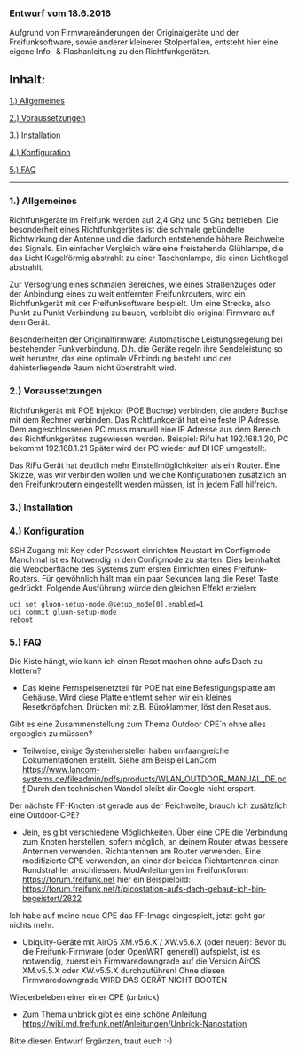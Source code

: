 ### Entwurf vom 18.6.2016

Aufgrund von Firmwareänderungen der Originalgeräte und der Freifunksoftware, sowie
anderer kleinerer Stolperfallen, entsteht hier eine eigene Info- & Flashanleitung
zu den Richtfunkgeräten.


## Inhalt:


[1.) Allgemeines](#inhalt_1-allgemeines)

[2.) Voraussetzungen](#inhalt_2-voraussetzungen)

[3.) Installation ](#inhalt_3-installation)

[4.) Konfiguration ](#inhalt_4-konfiguration)

[5.) FAQ](#inhalt_5-faq)



----


### 1.) Allgemeines
Richtfunkgeräte im Freifunk werden auf 2,4 Ghz und 5 Ghz betrieben. Die besonderheit eines Richtfunkgerätes ist die schmale gebündelte Richtwirkung der Antenne und die dadurch entstehende höhere Reichweite des Signals. Ein einfacher Vergleich wäre eine freistehende Glühlampe, die das Licht Kugelförmig abstrahlt zu einer Taschenlampe, die einen Lichtkegel abstrahlt.

Zur Versogrung eines schmalen Bereiches, wie eines Straßenzuges oder der Anbindung eines zu weit entfernten Freifunkrouters, wird ein Richtfunkgerät mit der Freifunksoftware bespielt. Um eine Strecke, also Punkt zu Punkt Verbindung zu bauen, verbleibt die original Firmware auf dem Gerät.

Besonderheiten der Originalfirmware:
Automatische Leistungsregelung bei bestehender Funkverbindung. D.h. die Geräte regeln ihre Sendeleistung so weit herunter, das eine optimale VErbindung besteht und der dahinterliegende Raum nicht überstrahlt wird.



### 2.) Voraussetzungen
Richtfunkgerät mit POE Injektor (POE Buchse) verbinden, die andere Buchse mit dem Rechner verbinden. Das Richtfunkgerät hat eine feste IP Adresse. Dem angeschlossenen PC muss manuell eine IP Adresse aus dem Bereich des Richtfunkgerätes zugewiesen werden. Beispiel: Rifu hat 192.168.1.20, PC bekommt 192.168.1.21
Später wird der PC wieder auf DHCP umgestellt. 

Das RiFu Gerät hat deutlich mehr Einstellmöglichkeiten als ein Router. Eine Skizze, was wir verbinden wollen und welche Konfigurationen zusätzlich an den Freifunkroutern eingestellt werden müssen, ist in jedem Fall hilfreich.

### 3.) Installation


### 4.) Konfiguration



SSH Zugang mit Key oder Passwort einrichten
Neustart im Configmode
Manchmal ist es Notwendig in den Configmode zu starten. Dies beinhaltet die Weboberfläche des Systems zum ersten Einrichten eines Freifunk-Routers. Für gewöhnlich hält man ein paar Sekunden lang die Reset Taste gedrückt. Folgende Ausführung würde den gleichen Effekt erzielen:
~~~
uci set gluon-setup-mode.@setup_mode[0].enabled=1
uci commit gluon-setup-mode
reboot
~~~


### 5.) FAQ

Die Kiste hängt, wie kann ich einen Reset machen ohne aufs Dach zu klettern?
- Das kleine Fernspeisenetzteil für POE hat eine Befestigungsplatte am Gehäuse. Wird diese Platte entfernt sehen wir ein kleines Resetknöpfchen. Drücken mit z.B. Büroklammer, löst den Reset aus.

Gibt es eine Zusammenstellung zum Thema Outdoor CPE´n ohne alles ergooglen zu müssen?
- Teilweise, einige Systemhersteller haben umfaangreiche Dokumentationen erstellt. Siehe am Beispiel LanCom https://www.lancom-systems.de/fileadmin/pdfs/products/WLAN_OUTDOOR_MANUAL_DE.pdf
Durch den technischen Wandel bleibt dir Google nicht erspart.

Der nächste FF-Knoten ist gerade aus der Reichweite, brauch ich zusätzlich eine Outdoor-CPE?
- Jein, es gibt verschiedene Möglichkeiten. Über eine CPE die Verbindung zum Knoten herstellen, sofern möglich, an deinem Router etwas bessere Antennen verwenden. Richtantennen am Router verwenden. Eine modifizierte CPE verwenden, an einer der beiden Richtantennen einen Rundstrahler anschliessen. ModAnleitungen im Freifunkforum https://forum.freifunk.net hier ein Beispielbild: https://forum.freifunk.net/t/picostation-aufs-dach-gebaut-ich-bin-begeistert/2822

Ich habe auf meine neue CPE das FF-Image eingespielt, jetzt geht gar nichts mehr.
- Ubiquity-Geräte mit AirOS XM.v5.6.X / XW.v5.6.X (oder neuer): Bevor du die Freifunk-Firmware (oder OpenWRT generell) aufspielst, ist es notwendig, zuerst ein Firmwaredowngrade auf die Version AirOS XM.v5.5.X oder XW.v5.5.X durchzuführen! Ohne diesen Firmwaredowngrade WIRD DAS GERÄT NICHT BOOTEN

Wiederbeleben einer einer CPE (unbrick)
- Zum Thema unbrick gibt es eine schöne Anleitung
https://wiki.md.freifunk.net/Anleitungen/Unbrick-Nanostation





Bitte diesen Entwurf Ergänzen, traut euch :-)

